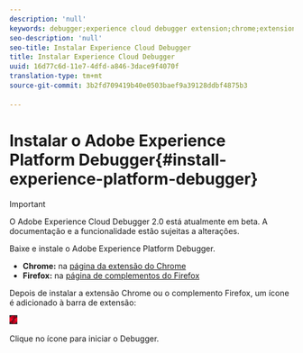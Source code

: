 ```yaml
---
description: 'null'
keywords: debugger;experience cloud debugger extension;chrome;extension;install
seo-description: 'null'
seo-title: Instalar Experience Cloud Debugger
title: Instalar Experience Cloud Debugger
uuid: 16d77c6d-11e7-4dfd-a846-3dace9f4070f
translation-type: tm+mt
source-git-commit: 3b2fd709419b40e0503baef9a39128ddbf4875b3

---
```



# Instalar o Adobe Experience Platform Debugger{#install-experience-platform-debugger}

> [!IMPORTANT]
>
> O Adobe Experience Cloud Debugger 2.0 está atualmente em beta. A documentação e a funcionalidade estão sujeitas a alterações.

Baixe e instale o Adobe Experience Platform Debugger.

* **Chrome:** na [página da extensão do Chrome](https://chrome.google.com/webstore/detail/adobe-experience-cloud-de/ocdmogmohccmeicdhlhhgepeaijenapj)
* **Firefox:** na [página de complementos do Firefox](https://addons.mozilla.org/en-US/firefox/addon/adobe-experience-platform-dbg/)

Depois de instalar a extensão Chrome ou o complemento Firefox, um ícone é adicionado à barra de extensão:

![](assets/start-icon.jpg)

Clique no ícone para iniciar o Debugger.

